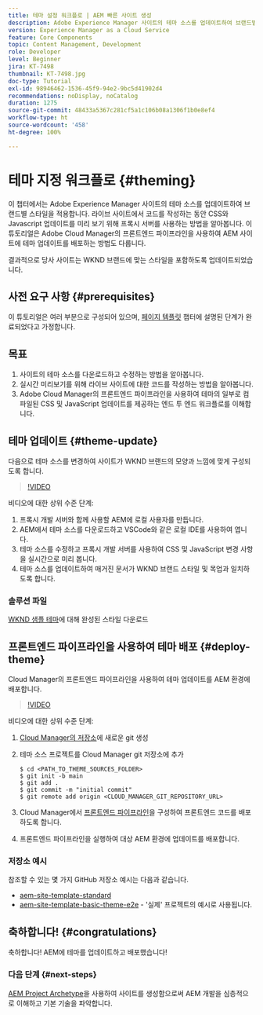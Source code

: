 ```yaml
---
title: 테마 설정 워크플로 | AEM 빠른 사이트 생성
description: Adobe Experience Manager 사이트의 테마 소스를 업데이트하여 브랜드별 스타일을 적용하는 방법을 알아봅니다. CSS와 Javascript 업데이트의 라이브 미리보기를 보기 위해 프록시 서버를 사용하는 방법을 알아봅니다. 이 튜토리얼은 Adobe Cloud Manager의 프론트엔드 파이프라인을 사용하여 AEM 사이트에 테마 업데이트를 배포하는 방법도 다룹니다.
version: Experience Manager as a Cloud Service
feature: Core Components
topic: Content Management, Development
role: Developer
level: Beginner
jira: KT-7498
thumbnail: KT-7498.jpg
doc-type: Tutorial
exl-id: 98946462-1536-45f9-94e2-9bc5d41902d4
recommendations: noDisplay, noCatalog
duration: 1275
source-git-commit: 48433a5367c281cf5a1c106b08a1306f1b0e8ef4
workflow-type: ht
source-wordcount: '458'
ht-degree: 100%

---
```


# 테마 지정 워크플로 {#theming}

이 챕터에서는 Adobe Experience Manager 사이트의 테마 소스를 업데이트하여 브랜드별 스타일을 적용합니다. 라이브 사이트에서 코드를 작성하는 동안 CSS와 Javascript 업데이트를 미리 보기 위해 프록시 서버를 사용하는 방법을 알아봅니다. 이 튜토리얼은 Adobe Cloud Manager의 프론트엔드 파이프라인을 사용하여 AEM 사이트에 테마 업데이트를 배포하는 방법도 다룹니다.

결과적으로 당사 사이트는 WKND 브랜드에 맞는 스타일을 포함하도록 업데이트되었습니다.

## 사전 요구 사항 {#prerequisites}

이 튜토리얼은 여러 부분으로 구성되어 있으며, [페이지 템플릿](./page-templates.md) 챕터에 설명된 단계가 완료되었다고 가정합니다.

## 목표

1. 사이트의 테마 소스를 다운로드하고 수정하는 방법을 알아봅니다.
1. 실시간 미리보기를 위해 라이브 사이트에 대한 코드를 작성하는 방법을 알아봅니다.
1. Adobe Cloud Manager의 프론트엔드 파이프라인을 사용하여 테마의 일부로 컴파일된 CSS 및 JavaScript 업데이트를 제공하는 엔드 투 엔드 워크플로를 이해합니다.

## 테마 업데이트 {#theme-update}

다음으로 테마 소스를 변경하여 사이트가 WKND 브랜드의 모양과 느낌에 맞게 구성되도록 합니다.

>[!VIDEO](https://video.tv.adobe.com/v/332918?quality=12&learn=on)

비디오에 대한 상위 수준 단계:

1. 프록시 개발 서버와 함께 사용할 AEM에 로컬 사용자를 만듭니다.
1. AEM에서 테마 소스를 다운로드하고 VSCode와 같은 로컬 IDE를 사용하여 엽니다.
1. 테마 소스를 수정하고 프록시 개발 서버를 사용하여 CSS 및 JavaScript 변경 사항을 실시간으로 미리 봅니다.
1. 테마 소스를 업데이트하여 매거진 문서가 WKND 브랜드 스타일 및 목업과 일치하도록 합니다.

### 솔루션 파일

[WKND 샘플 테마](assets/theming/WKND-THEME-src-1.1.zip)에 대해 완성된 스타일 다운로드

## 프론트엔드 파이프라인을 사용하여 테마 배포 {#deploy-theme}

Cloud Manager의 프론트엔드 파이프라인을 사용하여 테마 업데이트를 AEM 환경에 배포합니다.

>[!VIDEO](https://video.tv.adobe.com/v/338722?quality=12&learn=on)

비디오에 대한 상위 수준 단계:

1. [Cloud Manager의 저장소](https://experienceleague.adobe.com/docs/experience-manager-cloud-manager/using/managing-code/cloud-manager-repositories.html)에 새로운 git 생성
1. 테마 소스 프로젝트를 Cloud Manager git 저장소에 추가

   ```shell
   $ cd <PATH_TO_THEME_SOURCES_FOLDER>
   $ git init -b main
   $ git add .
   $ git commit -m "initial commit"
   $ git remote add origin <CLOUD_MANAGER_GIT_REPOSITORY_URL>
   ```

1. Cloud Manager에서 [프론트엔드 파이프라인](https://experienceleague.adobe.com/docs/experience-manager-cloud-service/implementing/using-cloud-manager/cicd-pipelines/introduction-ci-cd-pipelines.html)을 구성하여 프론트엔드 코드를 배포하도록 합니다.
1. 프론트엔드 파이프라인을 실행하여 대상 AEM 환경에 업데이트를 배포합니다.

### 저장소 예시

참조할 수 있는 몇 가지 GitHub 저장소 예시는 다음과 같습니다.

* [aem-site-template-standard](https://github.com/adobe/aem-site-template-standard)
* [aem-site-template-basic-theme-e2e](https://github.com/adobe/aem-site-template-basic-theme-e2e) - &#39;실제&#39; 프로젝트의 예시로 사용됩니다.

## 축하합니다! {#congratulations}

축하합니다! AEM에 테마를 업데이트하고 배포했습니다!

### 다음 단계 {#next-steps}

[AEM Project Archetype](../project-archetype/overview.md)을 사용하여 사이트를 생성함으로써 AEM 개발을 심층적으로 이해하고 기본 기술을 파악합니다.
